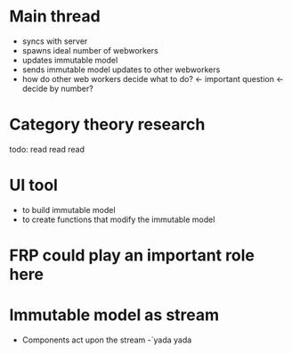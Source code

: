 Main thread
=== 
- syncs with server
- spawns ideal number of webworkers
- updates immutable model
- sends immutable model updates to other webworkers
- how do other web workers decide what to do? <- important question <- decide by number?


Category theory research
===
todo: read read read

UI tool
===
- to build immutable model
- to create functions that modify the immutable model

FRP could play an important role here
===


Immutable model as stream
===
- Components act upon the stream
-`yada yada
